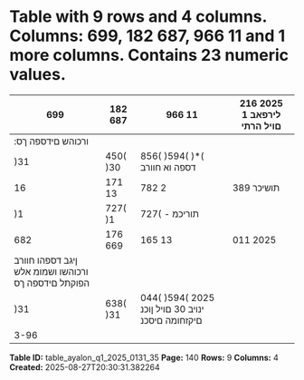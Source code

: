 # Table with 9 rows and 4 columns. Columns: 699, 182 687, 966 11 and 1 more columns. Contains 23 numeric values.

| 699 | 182 687 | 966 11 | 216 2025 לירפאב 1 םויל הרתי |
|---|---|---|---|
| :ורכוהש םידספה ךס |  |  |  |
| )31 | 450( )30 | 856( )594( )*( דספה וא חוורב |  |
| 16 | 171 13 | 782 2 | 389 תושיכר |
| )1 | 727( )1 | 727( - תוריכמ |  |
| 682 | 176 669 | 165 13 | 011 2025 | ינויב 30 םויל הרתי |
| ןיגב דספהו חוורב ורכוהשו ושמומ אלש הפוקתל םידספה ךס |  |  |  |
| )31 | 638( )31 | 044( )594( 2025 ינויב 30 םויל ןוכנ םיקזחומה םיסכנ |  |
| 3-96 |  |  |  |

**Table ID:** table_ayalon_q1_2025_0131_35
**Page:** 140
**Rows:** 9
**Columns:** 4
**Created:** 2025-08-27T20:30:31.382264
